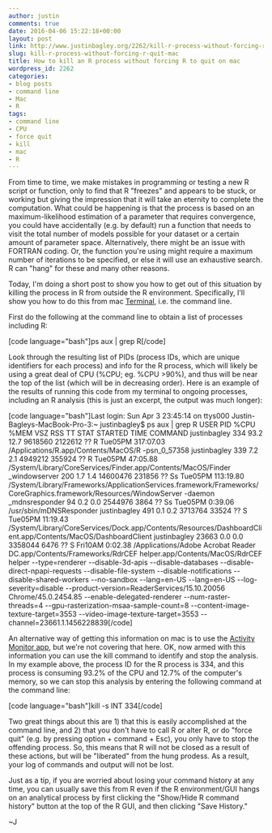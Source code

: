 ```yaml
---
author: justin
comments: true
date: 2016-04-06 15:22:18+00:00
layout: post
link: http://www.justinbagley.org/2262/kill-r-process-without-forcing-r-quit-mac
slug: kill-r-process-without-forcing-r-quit-mac
title: How to kill an R process without forcing R to quit on mac
wordpress_id: 2262
categories:
- blog posts
- command line
- Mac
- R
tags:
- command line
- CPU
- force quit
- kill
- mac
- R
---
```


From time to time, we make mistakes in programming or testing a new R script or function, only to find that R "freezes" and appears to be stuck, or working but giving the impression that it will take an eternity to complete the computation. What could be happening is that the process is based on an maximum-likelihood estimation of a parameter that requires convergence, you could have accidentally (e.g. by default) run a function that needs to visit the total number of models possible for your dataset or a certain amount of parameter space. Alternatively, there might be an issue with FORTRAN coding. Or, the function you're using might require a maximum number of iterations to be specified, or else it will use an exhaustive search. R can "hang" for these and many other reasons.




Today, I'm doing a short post to show you how to get out of this situation by killing the process in R from outside the R environment. Specifically, I'll show you how to do this from mac [Terminal](https://en.wikipedia.org/wiki/Terminal_(OS_X)), i.e. the command line.




First do the following at the command line to obtain a list of processes including R:


  

[code language="bash"]ps aux | grep R[/code]


Look through the resulting list of PIDs (process IDs, which are unique identifiers for each process) and info for the R process, which will likely be using a great deal of CPU (%CPU; eg. %CPU >90%), and thus will be near the top of the list (which will be in decreasing order). Here is an example of the results of running this code from my terminal to ongoing processes, including an R analysis (this is just an excerpt, the output was much longer):


  

[code language="bash"]Last login: Sun Apr 3 23:45:14 on ttys000 Justin-Bagleys-MacBook-Pro-3:~ justinbagley$ ps aux | grep R USER PID %CPU %MEM VSZ RSS TT STAT STARTED TIME COMMAND justinbagley 334 93.2 12.7 9618560 2122612 ?? R Tue05PM 317:07.03 /Applications/R.app/Contents/MacOS/R -psn_0_57358 justinbagley 339 7.2 2.1 4949212 355924 ?? R Tue05PM 47:05.88 /System/Library/CoreServices/Finder.app/Contents/MacOS/Finder _windowserver 200 1.7 1.4 14600476 231856 ?? Ss Tue05PM 113:19.80 /System/Library/Frameworks/ApplicationServices.framework/Frameworks/CoreGraphics.framework/Resources/WindowServer -daemon _mdnsresponder 94 0.2 0.0 2544976 3864 ?? Ss Tue05PM 0:39.06 /usr/sbin/mDNSResponder justinbagley 491 0.1 0.2 3713764 33524 ?? S Tue05PM 11:19.43 /System/Library/CoreServices/Dock.app/Contents/Resources/DashboardClient.app/Contents/MacOS/DashboardClient justinbagley 23663 0.0 0.0 3358044 6476 ?? S Fri10AM 0:02.38 /Applications/Adobe Acrobat Reader DC.app/Contents/Frameworks/RdrCEF helper.app/Contents/MacOS/RdrCEF helper --type=renderer --disable-3d-apis --disable-databases --disable-direct-npapi-requests --disable-file-system --disable-notifications --disable-shared-workers --no-sandbox --lang=en-US --lang=en-US --log-severity=disable --product-version=ReaderServices/15.10.20056 Chrome/45.0.2454.85 --enable-delegated-renderer --num-raster-threads=4 --gpu-rasterization-msaa-sample-count=8 --content-image-texture-target=3553 --video-image-texture-target=3553 --channel=23661.1.1456228839[/code]


An alternative way of getting this information on mac is to use the [Activity Monitor app](https://support.apple.com/en-us/HT201464), but we're not covering that here. OK, now armed with this information you can use the kill command to identify and stop the analysis. In my example above, the process ID for the R process is 334, and this process is consuming 93.2% of the CPU and 12.7% of the computer's memory, so we can stop this analysis by entering the following command at the command line:


  

[code language="bash"]kill -s INT 334[/code]


Two great things about this are 1) that this is easily accomplished at the command line, and 2) that you don't have to call R or alter R, or do "force quit" (e.g. by pressing option + command + Esc), you only have to stop the offending process. So, this means that R will not be closed as a result of these actions, but will be "liberated" from the hung prodess. As a result, your log of commands and output will not be lost.




Just as a tip, if you are worried about losing your command history at any time, you can usually save this from R even if the R environment/GUI hangs on an analytical process by first clicking the "Show/Hide R command history" button at the top of the R GUI, and then clicking "Save History."




~J
